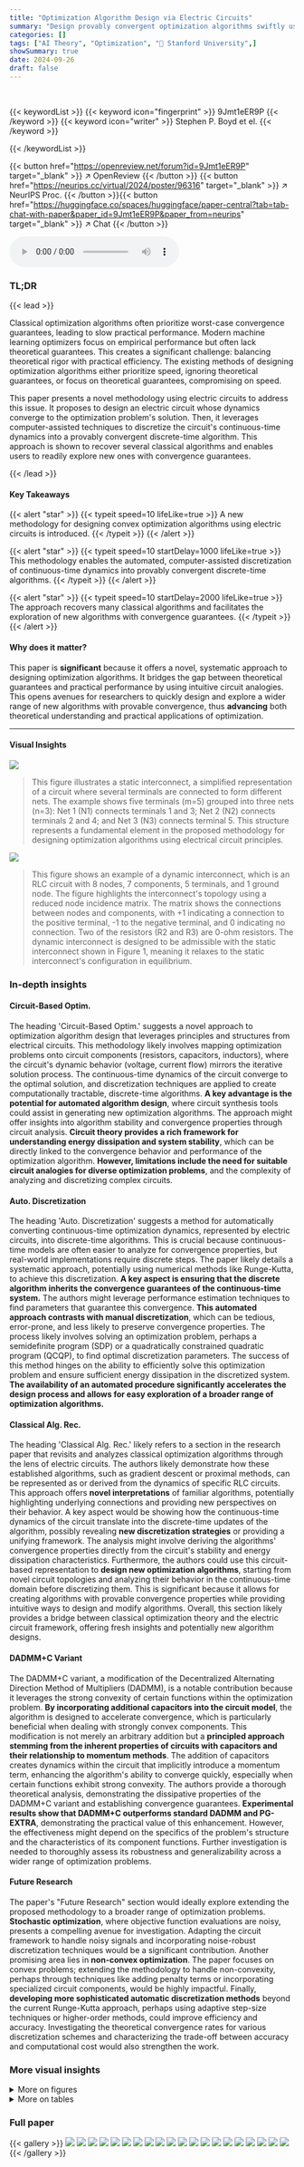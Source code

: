 ```yaml
---
title: "Optimization Algorithm Design via Electric Circuits"
summary: "Design provably convergent optimization algorithms swiftly using electric circuit analogies; a novel methodology automating discretization for diverse algorithms."
categories: []
tags: ["AI Theory", "Optimization", "🏢 Stanford University",]
showSummary: true
date: 2024-09-26
draft: false
---
```


<br>

{{< keywordList >}}
{{< keyword icon="fingerprint" >}} 9Jmt1eER9P {{< /keyword >}}
{{< keyword icon="writer" >}} Stephen P. Boyd et el. {{< /keyword >}}
 
{{< /keywordList >}}

{{< button href="https://openreview.net/forum?id=9Jmt1eER9P" target="_blank" >}}
↗ OpenReview
{{< /button >}}
{{< button href="https://neurips.cc/virtual/2024/poster/96316" target="_blank" >}}
↗ NeurIPS Proc.
{{< /button >}}{{< button href="https://huggingface.co/spaces/huggingface/paper-central?tab=tab-chat-with-paper&paper_id=9Jmt1eER9P&paper_from=neurips" target="_blank" >}}
↗ Chat
{{< /button >}}



<audio controls>
    <source src="https://ai-paper-reviewer.com/9Jmt1eER9P/podcast.wav" type="audio/wav">
    Your browser does not support the audio element.
</audio>


### TL;DR


{{< lead >}}

Classical optimization algorithms often prioritize worst-case convergence guarantees, leading to slow practical performance.  Modern machine learning optimizers focus on empirical performance but often lack theoretical guarantees. This creates a significant challenge: balancing theoretical rigor with practical efficiency.  The existing methods of designing optimization algorithms either prioritize speed, ignoring theoretical guarantees, or focus on theoretical guarantees, compromising on speed.

This paper presents a novel methodology using electric circuits to address this issue.  It proposes to design an electric circuit whose dynamics converge to the optimization problem's solution.  Then, it leverages computer-assisted techniques to discretize the circuit's continuous-time dynamics into a provably convergent discrete-time algorithm. This approach is shown to recover several classical algorithms and enables users to readily explore new ones with convergence guarantees.

{{< /lead >}}


#### Key Takeaways

{{< alert "star" >}}
{{< typeit speed=10 lifeLike=true >}} A new methodology for designing convex optimization algorithms using electric circuits is introduced. {{< /typeit >}}
{{< /alert >}}

{{< alert "star" >}}
{{< typeit speed=10 startDelay=1000 lifeLike=true >}} This methodology enables the automated, computer-assisted discretization of continuous-time dynamics into provably convergent discrete-time algorithms. {{< /typeit >}}
{{< /alert >}}

{{< alert "star" >}}
{{< typeit speed=10 startDelay=2000 lifeLike=true >}} The approach recovers many classical algorithms and facilitates the exploration of new algorithms with convergence guarantees. {{< /typeit >}}
{{< /alert >}}

#### Why does it matter?
This paper is **significant** because it offers a novel, systematic approach to designing optimization algorithms.  It bridges the gap between theoretical guarantees and practical performance by using intuitive circuit analogies.  This opens avenues for researchers to quickly design and explore a wider range of new algorithms with provable convergence, thus **advancing** both theoretical understanding and practical applications of optimization.

------
#### Visual Insights



![](https://ai-paper-reviewer.com/9Jmt1eER9P/figures_2_1.jpg)

> This figure illustrates a static interconnect, a simplified representation of a circuit where several terminals are connected to form different nets.  The example shows five terminals (m=5) grouped into three nets (n=3): Net 1 (N1) connects terminals 1 and 3; Net 2 (N2) connects terminals 2 and 4; and Net 3 (N3) connects terminal 5. This structure represents a fundamental element in the proposed methodology for designing optimization algorithms using electrical circuit principles.





![](https://ai-paper-reviewer.com/9Jmt1eER9P/tables_2_1.jpg)

> This figure shows an example of a dynamic interconnect, which is an RLC circuit with 8 nodes, 7 components, 5 terminals, and 1 ground node.  The figure highlights the interconnect's topology using a reduced node incidence matrix. The matrix shows the connections between nodes and components, with +1 indicating a connection to the positive terminal, -1 to the negative terminal, and 0 indicating no connection.  Two of the resistors (R2 and R3) are 0-ohm resistors. The dynamic interconnect is designed to be admissible with the static interconnect shown in Figure 1, meaning it relaxes to the static interconnect's configuration in equilibrium.





### In-depth insights


#### Circuit-Based Optim.
The heading 'Circuit-Based Optim.' suggests a novel approach to optimization algorithm design that leverages principles and structures from electrical circuits.  This methodology likely involves mapping optimization problems onto circuit components (resistors, capacitors, inductors), where the circuit's dynamic behavior (voltage, current flow) mirrors the iterative solution process. The continuous-time dynamics of the circuit converge to the optimal solution, and discretization techniques are applied to create computationally tractable, discrete-time algorithms.  **A key advantage is the potential for automated algorithm design**, where circuit synthesis tools could assist in generating new optimization algorithms. The approach might offer insights into algorithm stability and convergence properties through circuit analysis.  **Circuit theory provides a rich framework for understanding energy dissipation and system stability**, which can be directly linked to the convergence behavior and performance of the optimization algorithm.  **However, limitations include the need for suitable circuit analogies for diverse optimization problems**, and the complexity of analyzing and discretizing complex circuits.

#### Auto. Discretization
The heading 'Auto. Discretization' suggests a method for automatically converting continuous-time optimization dynamics, represented by electric circuits, into discrete-time algorithms.  This is crucial because continuous-time models are often easier to analyze for convergence properties, but real-world implementations require discrete steps. The paper likely details a systematic approach, potentially using numerical methods like Runge-Kutta, to achieve this discretization. **A key aspect is ensuring that the discrete algorithm inherits the convergence guarantees of the continuous-time system.** The authors might leverage performance estimation techniques to find parameters that guarantee this convergence.  **This automated approach contrasts with manual discretization**, which can be tedious, error-prone, and less likely to preserve convergence properties.  The process likely involves solving an optimization problem, perhaps a semidefinite program (SDP) or a quadratically constrained quadratic program (QCQP), to find optimal discretization parameters. The success of this method hinges on the ability to efficiently solve this optimization problem and ensure sufficient energy dissipation in the discretized system.  **The availability of an automated procedure significantly accelerates the design process and allows for easy exploration of a broader range of optimization algorithms.**

#### Classical Alg. Rec.
The heading 'Classical Alg. Rec.' likely refers to a section in the research paper that revisits and analyzes classical optimization algorithms through the lens of electric circuits.  The authors likely demonstrate how these established algorithms, such as gradient descent or proximal methods, can be represented as or derived from the dynamics of specific RLC circuits. This approach offers **novel interpretations** of familiar algorithms, potentially highlighting underlying connections and providing new perspectives on their behavior.  A key aspect would be showing how the continuous-time dynamics of the circuit translate into the discrete-time updates of the algorithm, possibly revealing **new discretization strategies** or providing a unifying framework.  The analysis might involve deriving the algorithms' convergence properties directly from the circuit's stability and energy dissipation characteristics.  Furthermore, the authors could use this circuit-based representation to **design new optimization algorithms**, starting from novel circuit topologies and analyzing their behavior in the continuous-time domain before discretizing them. This is significant because it allows for creating algorithms with provable convergence properties while providing intuitive ways to design and modify algorithms. Overall, this section likely provides a bridge between classical optimization theory and the electric circuit framework, offering fresh insights and potentially new algorithm designs.

#### DADMM+C Variant
The DADMM+C variant, a modification of the Decentralized Alternating Direction Method of Multipliers (DADMM), is a notable contribution because it leverages the strong convexity of certain functions within the optimization problem.  **By incorporating additional capacitors into the circuit model**, the algorithm is designed to accelerate convergence, which is particularly beneficial when dealing with strongly convex components. This modification is not merely an arbitrary addition but a **principled approach stemming from the inherent properties of circuits with capacitors and their relationship to momentum methods**. The addition of capacitors creates dynamics within the circuit that implicitly introduce a momentum term, enhancing the algorithm's ability to converge quickly, especially when certain functions exhibit strong convexity.  The authors provide a thorough theoretical analysis, demonstrating the dissipative properties of the DADMM+C variant and establishing convergence guarantees. **Experimental results show that DADMM+C outperforms standard DADMM and PG-EXTRA**, demonstrating the practical value of this enhancement. However, the effectiveness might depend on the specifics of the problem's structure and the characteristics of its component functions. Further investigation is needed to thoroughly assess its robustness and generalizability across a wider range of optimization problems.

#### Future Research
The paper's "Future Research" section would ideally explore extending the proposed methodology to a broader range of optimization problems.  **Stochastic optimization**, where objective function evaluations are noisy, presents a compelling avenue for investigation.  Adapting the circuit framework to handle noisy signals and incorporating noise-robust discretization techniques would be a significant contribution.  Another promising area lies in **non-convex optimization**. The paper focuses on convex problems; extending the methodology to handle non-convexity, perhaps through techniques like adding penalty terms or incorporating specialized circuit components, would be highly impactful.  Finally, **developing more sophisticated automatic discretization methods** beyond the current Runge-Kutta approach, perhaps using adaptive step-size techniques or higher-order methods, could improve efficiency and accuracy.  Investigating the theoretical convergence rates for various discretization schemes and characterizing the trade-off between accuracy and computational cost would also strengthen the work.


### More visual insights

<details>
<summary>More on figures
</summary>


![](https://ai-paper-reviewer.com/9Jmt1eER9P/figures_4_1.jpg)

> This figure shows a dynamic interconnect (from Figure 2) connected to a nonlinear resistor representing the subdifferential operator ∂f of a convex function f.  The continuous-time dynamics of this circuit are shown to converge to the optimal solution x* of the optimization problem (1) under specific conditions (stated in Theorem 2.2). The potentials x(t) at the m terminals represent the evolution of the optimization variable over time, converging towards the optimal solution x*.  This illustrates the core idea of the paper: designing electric circuits whose dynamics solve convex optimization problems.


![](https://ai-paper-reviewer.com/9Jmt1eER9P/figures_5_1.jpg)

> The figure shows a multi-wire notation for simplifying the representation of circuits with multiple identical RLC components. Each diagonal line represents the m identical copies of the same RLC circuit used in the m coordinates of the variable x ∈ R<sup>m</sup>. This notation is useful when describing circuits for the m-terminal device ∂f.


![](https://ai-paper-reviewer.com/9Jmt1eER9P/figures_5_2.jpg)

> This figure shows a static interconnect from Figure 1 connected to a nonlinear resistor representing the subdifferential of a convex function.  The static interconnect enforces consensus among the primal variables, represented by the potentials at the terminals. The connection to the subdifferential ensures that the potentials at the terminals converge to an optimal solution x* of the optimization problem (1) described in the paper.  The figure illustrates that the KKT (Karush-Kuhn-Tucker) conditions are satisfied at the optimal solution, indicating that the static circuit directly solves the optimization problem.


![](https://ai-paper-reviewer.com/9Jmt1eER9P/figures_5_3.jpg)

> This figure shows a dynamic interconnect circuit from Figure 2 connected to a nonlinear resistor representing the subdifferential operator ∂f of a convex function.  The circuit's dynamics, governed by the interaction of resistors, inductors, capacitors, and the nonlinear resistor, are designed to converge to the optimal solution x* of the optimization problem (1). Theorem 2.2 provides conditions under which this convergence is guaranteed.


![](https://ai-paper-reviewer.com/9Jmt1eER9P/figures_6_1.jpg)

> This figure shows a static interconnect (from Figure 1) connected to a nonlinear resistor representing the subdifferential of a convex function (∂f).  The static interconnect consists of ideal wires that enforce Kirchoff's laws, ensuring that the terminal potentials (x) satisfy the constraints of the optimization problem. Connecting the subdifferential operator enforces the optimality condition y ∈ ∂f(x), where y represents the currents at the terminals. The potentials (x*) at the terminals represent the optimal solution to the convex optimization problem.


![](https://ai-paper-reviewer.com/9Jmt1eER9P/figures_6_2.jpg)

> This figure shows a dynamic interconnect (an RLC circuit) connected to a nonlinear resistor representing the subdifferential of a convex function.  The circuit's terminals are connected to the inputs of the subdifferential operator.  The figure illustrates the continuous-time dynamics of the circuit converging to the optimal solution x* of the optimization problem (as stated in Theorem 2.2),  demonstrating the core concept of the proposed optimization algorithm design methodology.


![](https://ai-paper-reviewer.com/9Jmt1eER9P/figures_8_1.jpg)

> This figure shows a static interconnect circuit connected to a nonlinear resistor representing the subdifferential of a convex function, ∂f.  The static interconnect consists of ideal wires connecting terminals to form nets, which enforces Kirchhoff's voltage and current laws. Connecting this static interconnect to ∂f imposes the optimality condition, and the resulting potentials at the terminals represent the optimal solution (x*) to the standard-form convex optimization problem presented in the paper.  This circuit is static; it does not change over time.


![](https://ai-paper-reviewer.com/9Jmt1eER9P/figures_8_2.jpg)

> This figure shows the underlying graph G used in the decentralized optimization problem described in Section 5 of the paper.  The graph has 6 nodes (agents) and 7 edges representing the communication links between them.  The nodes are numbered 1 through 6, and the edges connect certain pairs of nodes, indicating how information can be exchanged between the agents in the distributed optimization setting. The structure of this graph is important as it determines the way the decentralized algorithm operates.


![](https://ai-paper-reviewer.com/9Jmt1eER9P/figures_9_1.jpg)

> The figure shows two subfigures. The left subfigure is a circuit diagram that adds a capacitor to the DADMM circuit in §F.3. The right subfigure is a plot that compares the convergence speed of three algorithms: DADMM, P-EXTRA, and DADMM+C. DADMM+C shows faster convergence.


![](https://ai-paper-reviewer.com/9Jmt1eER9P/figures_34_1.jpg)

> This figure shows a static interconnect from Figure 1 connected to a nonlinear resistor representing the subdifferential of a convex function \(\partial f\).  The static interconnect enforces the constraints of the optimization problem, while the nonlinear resistor represents the objective function. The figure illustrates that the potentials at the terminals of the combined circuit represent the optimal solution \(x*\) to the optimization problem.


![](https://ai-paper-reviewer.com/9Jmt1eER9P/figures_34_2.jpg)

> This figure shows a static interconnect (from Figure 1) connected to a nonlinear resistor representing the subdifferential of the objective function, \(\partial f\).  The static interconnect enforces the constraint \(x \in \mathcal{R}(E^T)\), and the nonlinear resistor ensures that the current \(y\) satisfies \(y \in \partial f(x)\).  The combination of these results in the system converging to the optimal primal-dual solution \((x^*, y^*)\) that satisfies the Karush-Kuhn-Tucker (KKT) conditions for the optimization problem. The potentials at the terminals represent the optimal solution \(x^*\).


![](https://ai-paper-reviewer.com/9Jmt1eER9P/figures_34_3.jpg)

> This figure shows a circuit diagram where a static interconnect (a set of ideal wires connecting terminals and forming nets) is connected to a nonlinear resistor representing the subdifferential of a convex function (∂f).  The potentials at the m terminals of the circuit represent the optimal solution (x*) to the convex optimization problem (1) formulated in the paper. The interconnection enforces the optimality condition (3).


![](https://ai-paper-reviewer.com/9Jmt1eER9P/figures_36_1.jpg)

> This figure shows a static interconnect (a set of ideal wires connecting terminals and forming n nets) connected to a nonlinear resistor representing the subdifferential of a convex function (∂f).  The static interconnect enforces Kirchhoff's voltage and current laws, resulting in the potentials at the m terminals converging to the optimal solution (x*) of the standard-form convex optimization problem (1) described in the paper. This demonstrates how a simple circuit can solve an optimization problem.


![](https://ai-paper-reviewer.com/9Jmt1eER9P/figures_36_2.jpg)

> This figure illustrates the concept of connecting a static interconnect (a set of ideal wires) with a nonlinear resistor representing the subdifferential of a convex function. The static interconnect enforces Kirchhoff's voltage and current laws, effectively imposing constraints on the system.  Connecting this with the nonlinear resistor representing the subdifferential (∂f) creates a circuit whose equilibrium point corresponds to the optimal solution (x*) of the convex optimization problem. The potentials at the m terminals of the ∂f element will converge to the optimal solution x* of the optimization problem, as defined by the optimality conditions.


![](https://ai-paper-reviewer.com/9Jmt1eER9P/figures_37_1.jpg)

> This figure illustrates the static interconnect from Figure 1 connected with the subdifferential operator ∂f. The static interconnect consists of ideal wires connecting terminals and forming nets, enforcing Kirchhoff's voltage and current laws. Connecting this to ∂f, which represents an m-terminal electric device, enforces the optimality condition which ensures the potentials at the terminals (x*) represent the optimal solution of the standard-form optimization problem in equation (1).


![](https://ai-paper-reviewer.com/9Jmt1eER9P/figures_38_1.jpg)

> This figure shows the underlying graph G used in the decentralized optimization problem in Section 5. The graph has 6 nodes and 7 edges, representing the communication structure between agents in the distributed system.  Each node represents an agent, and an edge indicates a direct communication link between two agents.  The topology of this graph affects the performance of decentralized algorithms.


![](https://ai-paper-reviewer.com/9Jmt1eER9P/figures_38_2.jpg)

> This figure shows the underlying communication graph G used in the decentralized optimization problem in Section 5.  The graph has 6 nodes (representing agents) and 7 edges (representing communication links between agents).  The nodes are numbered 1 through 6.  The edges connect pairs of nodes, illustrating the communication topology for the distributed optimization task.


![](https://ai-paper-reviewer.com/9Jmt1eER9P/figures_39_1.jpg)

> The figure shows two plots. The left plot is a schematic diagram of the DADMM+C circuit, which is a modification of the DADMM circuit from section F.3 of the paper, with an additional capacitor added to improve performance for strongly convex functions. The right plot shows the convergence rate of three different algorithms: DADMM, P-EXTRA, and DADMM+C, in solving a decentralized optimization problem.  The y-axis represents the relative error, and the x-axis represents the iteration count. The plot illustrates that the DADMM+C algorithm converges faster than DADMM and P-EXTRA.


![](https://ai-paper-reviewer.com/9Jmt1eER9P/figures_40_1.jpg)

> This figure shows a static interconnect from Figure 1 connected with a nonlinear resistor representing the subdifferential operator ∂f.  The static interconnect consists of ideal wires connecting terminals to form nets. The connection of the static interconnect with ∂f enforces the optimality conditions, resulting in the potentials at the m terminals representing the optimal solution x* of the standard-form optimization problem (1).


![](https://ai-paper-reviewer.com/9Jmt1eER9P/figures_42_1.jpg)

> This figure depicts a static interconnect, a simplified representation of an electric circuit.  It shows five terminals (m=5) connected by wires to form three nets (n=3). Each net represents a group of terminals with the same potential. Net N₁ connects terminals 1 and 3, N₂ connects terminals 2 and 4, and N₃ connects terminal 5. This illustrates how a network of terminals can be interconnected to enforce consensus – in this case, terminals within each net must have identical potentials.


![](https://ai-paper-reviewer.com/9Jmt1eER9P/figures_43_1.jpg)

> This figure shows a static interconnect (a set of ideal wires connecting terminals and forming n nets) connected to a nonlinear resistor that represents the subdifferential of a convex function (∂f).  The potentials at the m terminals of the interconnect represent the solution (x*) to the standard-form convex optimization problem presented earlier in the paper.  The static nature implies that the circuit reaches equilibrium, with the potentials and currents not changing over time.


![](https://ai-paper-reviewer.com/9Jmt1eER9P/figures_44_1.jpg)

> This figure shows a static interconnect from Figure 1 connected to a nonlinear resistor representing the subdifferential of a convex function (∂f).  The static interconnect enforces consensus among the primal variables.  The potentials (x*) at the m terminals represent the optimal solution to the standard-form optimization problem (1) described in the paper. This is because the interconnect enforces the optimality conditions, thus the circuit will relax to the optimal solution.


![](https://ai-paper-reviewer.com/9Jmt1eER9P/figures_45_1.jpg)

> This figure shows a dynamic interconnect, which is an RLC circuit with m terminals and 1 ground node, connected to the subdifferential operator ∂f.  The continuous-time dynamics of this circuit, under appropriate conditions, converge to an optimal solution x* of the optimization problem (1). The potentials at the m terminals represent the optimization variable x, and the currents flowing into the terminals represent the gradient of the objective function. The circuit's behavior is governed by Kirchhoff's laws and the constitutive relations of the RLC components (resistors, inductors, capacitors), and the non-linear resistor representing ∂f.


![](https://ai-paper-reviewer.com/9Jmt1eER9P/figures_46_1.jpg)

> This figure shows the static interconnect from Figure 1 connected with the subdifferential operator ∂f. The static interconnect is represented by a set of wires connecting terminals and forming nets. It enforces Kirchhoff's voltage and current laws. The subdifferential operator ∂f represents a nonlinear resistor, connected to the m terminals. This combination results in a static circuit, the potentials at the m terminals representing the optimal solution x* of the optimization problem. The optimization problem is given by: minimize f(x) subject to x ∈ R(Eᵀ), where x ∈ Rᵐ is the optimization variable, f: Rᵐ → R ∪ {∞} is closed, convex and proper, and E ∈ Rⁿˣᵐ.


![](https://ai-paper-reviewer.com/9Jmt1eER9P/figures_52_1.jpg)

> This figure shows a dynamic interconnect circuit with resistors, inductors, and capacitors connected to a nonlinear resistor representing the subdifferential of a convex function. The potentials at the terminals of the circuit converge to the optimal solution of a convex optimization problem under certain conditions specified in Theorem 2.2 of the paper.  The circuit's dynamics are governed by differential equations which, upon discretization, lead to a provably convergent optimization algorithm.


![](https://ai-paper-reviewer.com/9Jmt1eER9P/figures_53_1.jpg)

> This figure shows the relative error in the objective function value across iterations when applying the new algorithm described in the paper. The algorithm is applied to a random problem instance with a Huber penalty function, and the relative error is plotted against the iteration number. The figure demonstrates the convergence of the new algorithm.


![](https://ai-paper-reviewer.com/9Jmt1eER9P/figures_54_1.jpg)

> This figure shows the convergence of a new optimization algorithm on a test problem involving the Huber loss function.  The y-axis is a log scale showing the relative error in the objective function value at each iteration (k) and demonstrates that the algorithm converges rapidly to a solution.


![](https://ai-paper-reviewer.com/9Jmt1eER9P/figures_55_1.jpg)

> The left part of the figure shows the circuit diagram of DADMM+C, a modification of the DADMM circuit from section F.3, which incorporates an additional capacitor to leverage the strong convexity of some functions. The right part displays a plot illustrating the convergence of the DADMM+C algorithm, comparing its relative error |f(xk) – f*|/f* against iteration count (k). This is compared with DADMM and P-EXTRA algorithms.


![](https://ai-paper-reviewer.com/9Jmt1eER9P/figures_56_1.jpg)

> The left panel shows the underlying graph G used in the decentralized optimization problem.  The right panel displays the convergence performance of three different algorithms: DADMM+C (the new algorithm proposed in the paper), DADMM, and P-EXTRA. The y-axis represents the relative error, |f(xk) - f*|/f*, where f(xk) is the objective function value at iteration k and f* is the optimal value. The x-axis represents the iteration number k. The plot demonstrates that the DADMM+C algorithm converges faster than DADMM and P-EXTRA, reaching a relative error of 10⁻¹⁰ in fewer iterations.


![](https://ai-paper-reviewer.com/9Jmt1eER9P/figures_60_1.jpg)

> This figure shows a dynamic interconnect, which is an RLC circuit with m terminals and a ground node, connected to a nonlinear resistor representing the subdifferential of a convex function. The potentials at the m terminals represent the optimization variable x. The figure illustrates how the continuous-time dynamics of the circuit converge to an optimal solution x* that satisfies the optimality condition (3) under the specific conditions mentioned in Theorem 2.2 of the paper.


![](https://ai-paper-reviewer.com/9Jmt1eER9P/figures_61_1.jpg)

> The figure on the left shows the underlying graph G used in the decentralized optimization problem. The graph has 20 nodes and edges connecting them. The figure on the right displays the relative error |f(xk) – f*|/f* across iterations k for three different algorithms: PG-EXTRA with R = 0.05, PG-EXTRA with R = 0.07, and Circuit PG-EXTRA + Parallel C. The plot demonstrates how the Circuit PG-EXTRA + Parallel C algorithm converges faster to the optimal solution compared to the other two algorithms.


</details>




<details>
<summary>More on tables
</summary>


![](https://ai-paper-reviewer.com/9Jmt1eER9P/tables_3_1.jpg)
> This figure shows the relative error |f(xk) - f*|/f* plotted against the iteration number k, demonstrating the convergence of the new algorithm proposed in the paper. The algorithm is applied to a randomly generated problem instance with a Huber penalty function. The plot illustrates that the algorithm efficiently reduces the error over iterations.

![](https://ai-paper-reviewer.com/9Jmt1eER9P/tables_52_1.jpg)
> This figure shows the relative error (f(x) - f*)/f* plotted against the number of iterations (k) for a new algorithm proposed in the paper.  It demonstrates the convergence of the algorithm towards the optimal solution for a specific problem instance involving a Huber penalty function.

![](https://ai-paper-reviewer.com/9Jmt1eER9P/tables_52_2.jpg)
> This figure shows the relative error across iterations when applying the new algorithm proposed in the paper.  The algorithm solves a dual problem using the Huber penalty function, a convex function with bounded smoothness (2-smooth). The problem parameters (m, n) are set to (30, 100), and entries of A, c, and b are sampled from an i.i.d. Gaussian distribution.  The figure demonstrates the algorithm's convergence behavior in terms of relative error.

![](https://ai-paper-reviewer.com/9Jmt1eER9P/tables_53_1.jpg)
> This figure shows the relative error between the objective function value at each iteration and the optimal objective function value, when applying the new algorithm proposed in the paper. The plot shows that the relative error decreases as the number of iterations increases, demonstrating the convergence of the algorithm.

![](https://ai-paper-reviewer.com/9Jmt1eER9P/tables_53_2.jpg)
> This figure shows the relative error (f(x_k) - f*)/f* plotted against the iteration number (k) for a new algorithm derived from the methodology described in the paper. The algorithm is applied to a random problem instance with a Huber penalty function, and the results demonstrate the convergence properties of the algorithm.

![](https://ai-paper-reviewer.com/9Jmt1eER9P/tables_53_3.jpg)
> This figure shows the relative error across iterations for a new algorithm applied to a random problem instance. The algorithm is based on the methodology presented in the paper, which uses electric circuits to design optimization algorithms.  The y-axis represents the relative error, and the x-axis represents the iteration number.  The plot demonstrates the convergence of the new algorithm to the optimal solution.

</details>




### Full paper

{{< gallery >}}
<img src="https://ai-paper-reviewer.com/9Jmt1eER9P/1.png" class="grid-w50 md:grid-w33 xl:grid-w25" />
<img src="https://ai-paper-reviewer.com/9Jmt1eER9P/2.png" class="grid-w50 md:grid-w33 xl:grid-w25" />
<img src="https://ai-paper-reviewer.com/9Jmt1eER9P/3.png" class="grid-w50 md:grid-w33 xl:grid-w25" />
<img src="https://ai-paper-reviewer.com/9Jmt1eER9P/4.png" class="grid-w50 md:grid-w33 xl:grid-w25" />
<img src="https://ai-paper-reviewer.com/9Jmt1eER9P/5.png" class="grid-w50 md:grid-w33 xl:grid-w25" />
<img src="https://ai-paper-reviewer.com/9Jmt1eER9P/6.png" class="grid-w50 md:grid-w33 xl:grid-w25" />
<img src="https://ai-paper-reviewer.com/9Jmt1eER9P/7.png" class="grid-w50 md:grid-w33 xl:grid-w25" />
<img src="https://ai-paper-reviewer.com/9Jmt1eER9P/8.png" class="grid-w50 md:grid-w33 xl:grid-w25" />
<img src="https://ai-paper-reviewer.com/9Jmt1eER9P/9.png" class="grid-w50 md:grid-w33 xl:grid-w25" />
<img src="https://ai-paper-reviewer.com/9Jmt1eER9P/10.png" class="grid-w50 md:grid-w33 xl:grid-w25" />
<img src="https://ai-paper-reviewer.com/9Jmt1eER9P/11.png" class="grid-w50 md:grid-w33 xl:grid-w25" />
<img src="https://ai-paper-reviewer.com/9Jmt1eER9P/12.png" class="grid-w50 md:grid-w33 xl:grid-w25" />
<img src="https://ai-paper-reviewer.com/9Jmt1eER9P/13.png" class="grid-w50 md:grid-w33 xl:grid-w25" />
<img src="https://ai-paper-reviewer.com/9Jmt1eER9P/14.png" class="grid-w50 md:grid-w33 xl:grid-w25" />
<img src="https://ai-paper-reviewer.com/9Jmt1eER9P/15.png" class="grid-w50 md:grid-w33 xl:grid-w25" />
<img src="https://ai-paper-reviewer.com/9Jmt1eER9P/16.png" class="grid-w50 md:grid-w33 xl:grid-w25" />
<img src="https://ai-paper-reviewer.com/9Jmt1eER9P/17.png" class="grid-w50 md:grid-w33 xl:grid-w25" />
<img src="https://ai-paper-reviewer.com/9Jmt1eER9P/18.png" class="grid-w50 md:grid-w33 xl:grid-w25" />
<img src="https://ai-paper-reviewer.com/9Jmt1eER9P/19.png" class="grid-w50 md:grid-w33 xl:grid-w25" />
<img src="https://ai-paper-reviewer.com/9Jmt1eER9P/20.png" class="grid-w50 md:grid-w33 xl:grid-w25" />
{{< /gallery >}}